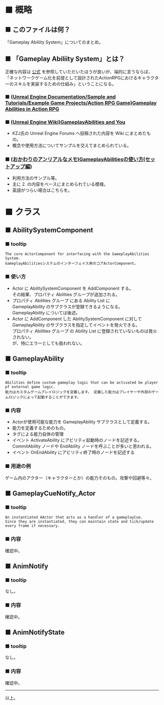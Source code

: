 # ■ 概略

## ■ このファイルは何？
「Gameplay Abiliity System」についてのまとめ。

## ■ 「Gameplay Abiliity System」とは？
正確な内容は [公式](https://docs.unrealengine.com/en-us/Gameplay/GameplayAbilitySystem) を参照していただいたほうが良いが、端的に言うならば、「ネットワークゲーム化を前提として設計されたActionRPGにおけるキャラクターのスキルを実装するための仕組み」ということになる。


### ■ [(Unreal Engine Documentation/Sample and Tutorials/Example Game Projects/Action RPG Game)Gameplay Abilities in Action RPG](https://docs.unrealengine.com/en-us/Resources/SampleGames/ARPG/GameplayAbilitiesinActionRPG)

### ■ [(Unreal Engine Wiki)GameplayAbilities and You](https://wiki.unrealengine.com/GameplayAbilities_and_You)
* KZJ氏の Unreal Engine Forums へ投稿された内容を Wiki にまとめたもの。
* 概念や使用方法についてサンプルを交えてまとめられている。

### ■ [(おかわりのアンリアルなメモ)GameplayAbilitiesの使い方(セットアップ編)](https://okawari-hakumai.hatenablog.com/entry/2018/07/22/165242)
* 利用方法のサンプル等。
* 主に 2. の内容をベースにまとめられている模様。
* 英語がつらい場合はこちらを。

# ■ クラス

## ■ AbilitySystemComponent
### ■ tooltip
```
The core ActorComponent for interfacing with the GameplayAbilities System.
GameplayAbilitiesシステムのインターフェイス用のコアActorComponent。
```
### ■ 使い方
* Actor に AbilitySystemComponent を AddComponent する。  
  その結果、プロパティ Abilities グループが追加される。
* プロパティ Abilities グループ にある Ability List に  
  GameplayAbility のサブクラスが登録できるようになる。  
  GameplayAbility については後述。
* Actor に AddComponent した AbilitySystemComponent に対して  
  GameplayAbility のサブクラスを指定してイベントを発火できる。  
  プロパティ Abilities グループ の Ability List に登録されていないものは発火されない。  
  が、特にエラーとしても扱われない。

## ■ GameplayAbility
### ■ tooltip
```
Abilities define custom gameplay logic that can be activated be player pf external game logic.
能力はカスタムゲームプレイロジックを定義します。 定義した能力はプレイヤーや外部のゲームロジックによって起動することができます。
```

### ■ 内容
* Actorが使用可能な能力を GameplayAbility サブクラスとして定義する。
* 能力を定義するためのもの。
* タグによる能力自体の管理
* イベント ActivateAbility にアビリティ起動時のノードを記述する。  
  CommitAbility ノードや EndAbility ノードを呼ぶことが多いと思われる。
* イベント OnEndAbility にアビリティ終了時のノードを記述する


### ■ 用途の例
ゲーム内のアクター（キャラクターとか）の能力そのもの。攻撃や回避等々。


## ■ GameplayCueNotify_Actor
### ■ tooltip
```
An instantiated AActor that acts as a handler of a gameplayCue.
Since they are instantiated, they can maintain state and tick/update every frame if necessary.
```

### ■ 内容
確認中。


## ■ AnimNotify
### ■ tooltip
なし。

### ■ 内容
確認中。



## ■ AnimNotifyState
### ■ tooltip
なし。

### ■ 内容
確認中。

----
以上。
